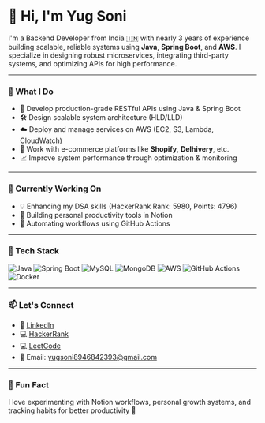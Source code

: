 # 👋 Hi, I'm Yug Soni

I'm a Backend Developer from India 🇮🇳 with nearly 3 years of experience building scalable, reliable systems using **Java**, **Spring Boot**, and **AWS**. I specialize in designing robust microservices, integrating third-party systems, and optimizing APIs for high performance.

---

### 💼 What I Do

- 🚀 Develop production-grade RESTful APIs using Java & Spring Boot
- 🛠️ Design scalable system architecture (HLD/LLD)
- ☁️ Deploy and manage services on AWS (EC2, S3, Lambda, CloudWatch)
- 🔗 Work with e-commerce platforms like **Shopify**, **Delhivery**, etc.
- 📈 Improve system performance through optimization & monitoring

---

### 📌 Currently Working On

- 💡 Enhancing my DSA skills (HackerRank Rank: 5980, Points: 4796)
- 🧠 Building personal productivity tools in Notion
- 🤖 Automating workflows using GitHub Actions

---

### 🧰 Tech Stack

![Java](https://img.shields.io/badge/Java-%23ED8B00.svg?style=flat&logo=java&logoColor=white)
![Spring Boot](https://img.shields.io/badge/Spring%20Boot-6DB33F?style=flat&logo=spring-boot&logoColor=white)
![MySQL](https://img.shields.io/badge/MySQL-00758F?style=flat&logo=mysql&logoColor=white)
![MongoDB](https://img.shields.io/badge/MongoDB-4EA94B?style=flat&logo=mongodb&logoColor=white)
![AWS](https://img.shields.io/badge/AWS-%23FF9900.svg?style=flat&logo=amazon-aws&logoColor=white)
![GitHub Actions](https://img.shields.io/badge/GitHub%20Actions-2088FF?style=flat&logo=github-actions&logoColor=white)
![Docker](https://img.shields.io/badge/Docker-2496ED?style=flat&logo=docker&logoColor=white)

---

### 📫 Let's Connect

- 💼 [LinkedIn](https://www.linkedin.com/in/yug-soni-83b8b9191)
- 💻 [HackerRank](https://www.hackerrank.com/profile/yugsoni894684231)
- 💻 [LeetCode](https://leetcode.com/u/yugsoni8946842393/)
- 📩 Email: yugsoni8946842393@gmail.com

---

### 🧠 Fun Fact
I love experimenting with Notion workflows, personal growth systems, and tracking habits for better productivity 🚀

